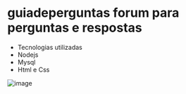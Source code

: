 # guiadeperguntas forum para perguntas e respostas
- Tecnologias utilizadas
- Nodejs
- Mysql
- Html e Css

![image](https://user-images.githubusercontent.com/83039172/225867130-a8d22fc1-2557-48ec-b3bb-bf3014a04980.png)
